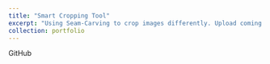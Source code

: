 ```yaml
---
title: "Smart Cropping Tool"
excerpt: "Using Seam-Carving to crop images differently. Upload coming soon."
collection: portfolio
---
```


<div class="project__github">
  <a href="https://github.com/rishikeshbadari" class="btn btn--github" title="View on GitHub" style="text-decoration: none;">
    <i class="fab fa-github" aria-hidden="true"></i><span> GitHub</span>
  </a>
</div>
<!-- 
Originally created with Python in the Processing IDE. Converted into JavaScript & HTML.

<!-- <iframe src="/snake/snake.html" width="700" height="700" style="border: none;"></iframe> -->

